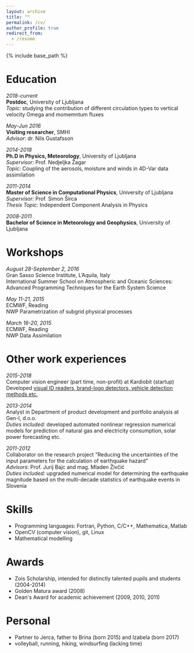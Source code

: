 ```yaml
---
layout: archive
title: ""
permalink: /cv/
author_profile: true
redirect_from:
  - /resume
---
```


{% include base_path %}

Education
======
<i>2018-current</i><br />
<b>Postdoc</b>, University of Ljubljana<br />
<i>Topic:</i> studying the contribution of different circulation types to vertical velocity Omega and momemntum fluxes

<i>May-Jun 2016</i><br />
<b>Visiting researcher</b>, SMHI<br />
<i>Advisor</i>: dr. Nils Gustafsson

<i>2014-2018</i><br />
<b>Ph.D in Physics, Meteorology</b>, University of Ljubljana<br />
<i>Supervisor:</i> Prof. Nedjeljka Žagar<br />
<i>Topic:</i> Coupling of the aerosols, moisture and winds in 4D-Var data assimilation

<i>2011-2014</i><br />
<b>Master of Science in Computational Physics</b>, University of Ljubljana<br />
<i>Supervisor:</i> Prof. Simon Širca<br />
<i>Thesis Topic:</i> Independent Component Analysis in Physics

<i>2008-2011</i><br />
<b>Bachelor of Science in Meteorology and Geophysics</b>, University of Ljubljana<br />

Workshops
======
<i>August 28-September 2, 2016</i><br />
Gran Sasso Science Institute, L’Aquila, Italy<br />
International Summer School on Atmospheric and Oceanic Sciences: Advanced Programming Techniques for the Earth System Science

<i>May 11-21, 2015 </i><br />
ECMWF, Reading<br />
NWP Parametrization of subgrid physical processes

<i>March 16-20, 2015 </i><br />
ECMWF, Reading<br />
NWP Data Assimilation

Other work experiences
======
<i>2015-2018</i><br />
Computer vision engineer (part time, non-profit) at Kardiobit (startup)<br />
Developed [visual ID readers, brand-logo detectors, vehicle detection methods etc.](https://www.youtube.com/channel/UCazWMzQy0NRKjujqF9SyY1g)

<i>2013-2014</i><br />
Analyst in Department of product development and portfolio analysis at Gen-I, d.o.o.<br />
<i>Duties included:</i> developed automated nonlinear regression numerical models for prediction of natural gas and electricity consumption, solar power forecasting etc.

<i>2011-2012</i><br />
Collaborator on the research project "Reducing the uncertainties of the input parameters for the calculation of earthquake hazard"<br />
<i>Advisors</i>: Prof. Jurij Bajc and mag. Mladen Živčić<br />
<i>Duties included:</i> upgraded numerical model for determining the earthquake magnitude based on the multi-decade statistics of earthquake events in Slovenia



Skills
======
* Programming languages: Fortran, Python, C/C++, Mathematica, Matlab
* OpenCV (computer vision), git, Linux
* Mathematical modelling

Awards
======
* Zois Scholarship, intended for distinctly talented pupils and students (2004-2014)
* Golden Matura award (2008)
* Dean's Award for academic achievement (2009, 2010, 2011)

Personal
======
* Partner to Jerca, father to Brina (born 2015) and Izabela (born 2017)
* volleyball, running, hiking, windsurfing (lacking time)
